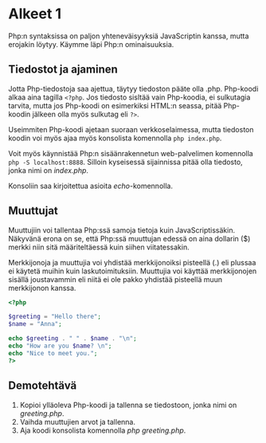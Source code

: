 # Alkeet 1

Php:n syntaksissa on paljon yhteneväisyyksiä JavaScriptin kanssa, mutta erojakin löytyy. Käymme läpi Php:n ominaisuuksia.

## Tiedostot ja ajaminen

Jotta Php-tiedostoja saa ajettua, täytyy tiedoston pääte olla .php. Php-koodi alkaa aina tagilla ``<?php``. Jos tiedosto sisltää vain Php-koodia, ei sulkutagia tarvita, mutta jos Php-koodi on esimerkiksi HTML:n seassa, pitää Php-koodin jälkeen olla myös sulkutag eli ``?>``.

Useimmiten Php-koodi ajetaan suoraan verkkoselaimessa, mutta tiedoston koodin voi myös ajaa myös konsolista komennolla ``php index.php``.

Voit myös käynnistää Php:n sisäänrakennetun web-palvelimen komennolla ``php -S localhost:8888``. Silloin kyseisessä sijainnissa pitää olla tiedosto, jonka nimi on *index.php*.

Konsoliin saa kirjoitettua asioita *echo*-komennolla.

## Muuttujat

Muuttujiin voi tallentaa Php:ssä samoja tietoja kuin JavaScriptissäkin. Näkyvänä erona on se, että Php:ssä muuttujan edessä on aina dollarin ($) merkki niin sitä määriteltäessä kuin siihen viitatessakin.

Merkkijonoja ja muuttujia voi yhdistää merkkijonoiksi pisteellä (.) eli plussaa ei käytetä muihin kuin laskutoimituksiin. Muuttujia voi käyttää merkkijonojen sisällä joustavammin eli niitä ei ole pakko yhdistää pisteellä muun merkkijonon kanssa.

````php
<?php

$greeting = "Hello there";
$name = "Anna";

echo $greeting . " " . $name . "\n";
echo "How are you $name? \n";
echo "Nice to meet you.";
?>
````

## Demotehtävä
1. Kopioi ylläoleva Php-koodi ja tallenna se tiedostoon, jonka nimi on *greeting.php*.
2. Vaihda muuttujien arvot ja tallenna.
3. Aja koodi konsolista komennolla *php greeting.php*.